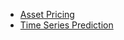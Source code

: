 - [Asset Pricing](/asset_pricing/README.md)
- [Time Series Prediction](/Time_Series_Prediction/README.md)
<!-- - [Reinforcement Learning](/rl/README.md)
- [Papers](/papers/README.md)
- [Commands and Keyboard Shortcuts](/shortcuts/README.md)
- [Courses in SUSTech](/courses/README.md)
- [CFA](/CFA/README.md) -->